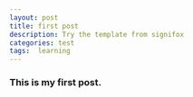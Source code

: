 ```yaml
---
layout: post
title: first post
description: Try the template from signifox
categories: test
tags:  learning
---
```

### This is my first post.


